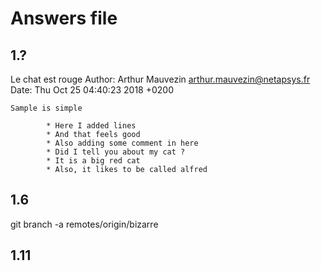 # Answers file

## 1.?
Le chat est rouge
Author: Arthur Mauvezin <arthur.mauvezin@netapsys.fr>
Date:   Thu Oct 25 04:40:23 2018 +0200

    Sample is simple

            * Here I added lines
            * And that feels good
            * Also adding some comment in here
            * Did I tell you about my cat ?
            * It is a big red cat
            * Also, it likes to be called alfred



## 1.6
git branch -a
remotes/origin/bizarre


## 1.11

